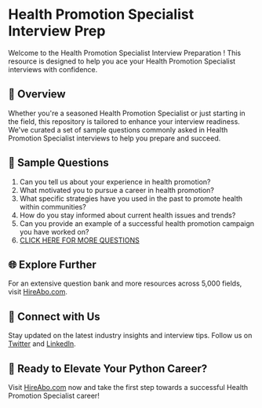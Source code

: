 # Health Promotion Specialist Interview Prep

Welcome to the Health Promotion Specialist Interview Preparation ! This resource is designed to help you ace your Health Promotion Specialist interviews with confidence.

## 🚀 Overview

Whether you're a seasoned Health Promotion Specialist or just starting in the field, this repository is tailored to enhance your interview readiness. We've curated a set of sample questions commonly asked in Health Promotion Specialist interviews to help you prepare and succeed.

## 📝 Sample Questions

1. Can you tell us about your experience in health promotion?
2. What motivated you to pursue a career in health promotion?
3. What specific strategies have you used in the past to promote health within communities?
4. How do you stay informed about current health issues and trends?
5. Can you provide an example of a successful health promotion campaign you have worked on?
6. [CLICK HERE FOR MORE QUESTIONS](https://hireabo.com/job/13_2_9/Health%20Promotion%20Specialist)

## 🌐 Explore Further

For an extensive question bank and more resources across 5,000 fields, visit [HireAbo.com](https://www.hireabo.com).

## 📱 Connect with Us

Stay updated on the latest industry insights and interview tips. Follow us on [Twitter](https://twitter.com/hireabo) and [LinkedIn](https://www.linkedin.com/in/hire-abo-3609972a8/).

## 🚀 Ready to Elevate Your Python Career?

Visit [HireAbo.com](https://www.hireabo.com) now and take the first step towards a successful Health Promotion Specialist career!